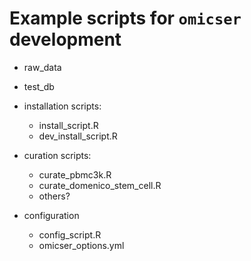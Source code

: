 # Example scripts for `omicser` development

- raw_data
- test_db

- installation scripts:
  - install_script.R
  - dev_install_script.R
- curation scripts:
  - curate_pbmc3k.R
  - curate_domenico_stem_cell.R
  - others?
- configuration
  - config_script.R
  - omicser_options.yml
